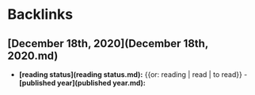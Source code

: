 
# Backlinks
## [December 18th, 2020](December 18th, 2020.md)
- **[reading status](reading status.md):** {{or: reading | read | to read}}
            - **[published year](published year.md):**


